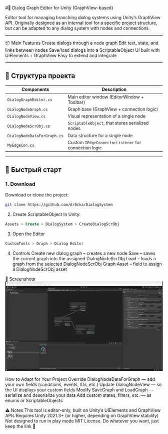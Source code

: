#🧠 Dialog Graph Editor for Unity (GraphView-based)

Editor tool for managing branching dialog systems using Unity’s GraphView API.
Originally designed as an internal tool for a specific project structure, but can be adapted to any dialog system with nodes and connections.

---

📦 Main Features
    Create dialogs through a node graph
    Edit text, state, and links between nodes
    Save/load dialogs into a ScriptableObject
    UI built with UIElements + GraphView
    Easy to extend and integrate

---

## 📂 Структура проекта

| Components | Description |
|----------|----------|
| `DialogGraphEditor.cs` | Main editor window (EditorWindow + Toolbar) |
| `DialogNodeGraph.cs` | Graph base (GraphView + connection logic) |
| `DialogNodeView.cs` | Visual representation of a single node |
| `DialogNodeScrObj.cs` | `ScriptableObject`, that stores serialized nodes |
| `DialogNodeDataForGraph.cs` | Data structure for a single node |
| `MyEdgeCon.cs` | Custom `IEdgeConnectorListener` for connection logic |

---

## 🚀 Быстрый старт

### 1. Download
Download or clone the project:
```bash
git clone https://github.com/Ar0cka/DialogSystem
```
2. Create ScriptableObject
In Unity:
```sql
Assets > Create > DialogSystem > CreateDialogScrObj
```
3. Open the Editor
```sql
CustomTools > Graph > Dialog Editor
```
4. Controls
    Create new dialog graph – creates a new node
    Save – saves the current graph into the assigned DialogNodeScrObj
    Load – loads a graph from the selected DialogNodeScrObj
    Graph Asset – field to assign a DialogNodeScrObj asset

📸 Screenshots
     ![Interface Preview](./Assets/Visual.png)

How to Adapt for Your Project
    Override DialogNodeDataForGraph — add your own fields (conditions, events, IDs, etc.)
    Update DialogNodeView — so the UI displays your custom fields
    Modify SaveGraph and LoadGraph — serialize and deserialize your data
    Add custom states, filters, etc. — as enums or ScriptableObjects

⚠️ Notes
    This tool is editor-only, built on Unity’s UIElements and GraphView APIs
    Requires Unity 2021.3+ (or higher, depending on GraphView stability)
    Not designed to run in play mode
MIT License. Do whatever you want, just keep the link 🙂
